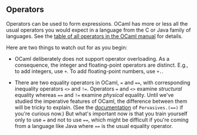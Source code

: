 ## Operators

Operators can be used to form expressions.
OCaml has more or less all the usual operators you would expect in a language
from the C or Java family of languages.  See the [table of all operators in 
the OCaml manual][ops] for details.

Here are two things to watch out for as you begin:

* OCaml deliberately does not support operator overloading.
  As a consequence, the integer and floating-point operators are distinct.
  E.g., to add integers, use `+`.  To add floating-point numbers, use `+.`.
  
* There are two equality operators in OCaml, `=` and `==`, with
  corresponding inequality operators `<>` and `!=`.  Operators `=` and
  `<>` examine *structural* equality whereas `==` and `!=` examine
  *physical* equality.  Until we've studied the imperative features of
  OCaml, the difference between them will be tricky to
  explain.  (See the [documentation][pervasives] of `Pervasives.(==)` if you're
  curious now.)  But what's important now is that you train yourself only to
  use `=` and not to use `==`, which might be difficult if you're coming
  from a language like Java where `==` is the usual equality operator.

[ops]: http://caml.inria.fr/pub/docs/manual-ocaml/expr.html#sec139
[pervasives]: http://caml.inria.fr/pub/docs/manual-ocaml/libref/Pervasives.html


